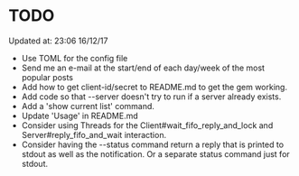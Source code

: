 # TODO

Updated at: 23:06 16/12/17

* Use TOML for the config file
* Send me an e-mail at the start/end of each day/week of the most popular posts
* Add how to get client-id/secret to README.md to get the gem working.
* Add code so that --server doesn't try to run if a server already exists.
* Add a 'show current list' command.
* Update 'Usage' in README.md
* Consider using Threads for the Client#wait_fifo_reply_and_lock and
  Server#reply_fifo_and_wait interaction.
* Consider having the --status command return a reply that is printed to stdout
  as well as the notification. Or a separate status command just for stdout.
